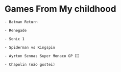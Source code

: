 # Games From My childhood

    - Batman Return

    - Renegade

    - Sonic 1

    - Spiderman vs Kingspin

    - Ayrton Sennas Super Monaco GP II

    - Chapolin (não gostei)
